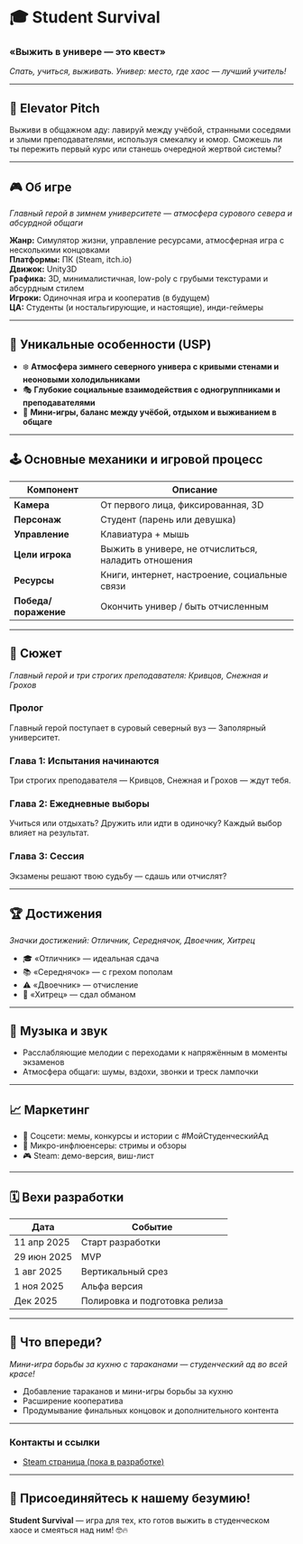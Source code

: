 # 🎓 Student Survival  
### «Выжить в универе — это квест»  
*Спать, учиться, выживать. Универ: место, где хаос — лучший учитель!*

---

## 🚀 Elevator Pitch  
Выживи в общажном аду: лавируй между учёбой, странными соседями и злыми преподавателями, используя смекалку и юмор. Сможешь ли ты пережить первый курс или станешь очередной жертвой системы?

---

## 🎮 Об игре

*Главный герой в зимнем университете — атмосфера сурового севера и абсурдной общаги*

**Жанр:** Симулятор жизни, управление ресурсами, атмосферная игра с несколькими концовками  
**Платформы:** ПК (Steam, itch.io)  
**Движок:** Unity3D  
**Графика:** 3D, минималистичная, low-poly с грубыми текстурами и абсурдным стилем  
**Игроки:** Одиночная игра и кооператив (в будущем)  
**ЦА:** Студенты (и ностальгирующие, и настоящие), инди-геймеры

---

## 🌟 Уникальные особенности (USP)

- ❄️ **Атмосфера зимнего северного универа с кривыми стенами и неоновыми холодильниками**  
- 🎭 **Глубокие социальные взаимодействия с одногруппниками и преподавателями**  
- 🎲 **Мини-игры, баланс между учёбой, отдыхом и выживанием в общаге**

---

## 🕹️ Основные механики и игровой процесс

| Компонент          | Описание                                     |
|--------------------|----------------------------------------------|
| **Камера**         | От первого лица, фиксированная, 3D           |
| **Персонаж**       | Студент (парень или девушка)                   |
| **Управление**     | Клавиатура + мышь                             |
| **Цели игрока**    | Выжить в универе, не отчислиться, наладить отношения |
| **Ресурсы**        | Книги, интернет, настроение, социальные связи |
| **Победа/поражение** | Окончить универ / быть отчисленным          |

---

## 📖 Сюжет
 
*Главный герой и три строгих преподавателя: Кривцов, Снежная и Грохов*

### Пролог  
Главный герой поступает в суровый северный вуз — Заполярный университет.

### Глава 1: Испытания начинаются  
Три строгих преподавателя — Кривцов, Снежная и Грохов — ждут тебя.

### Глава 2: Ежедневные выборы  
Учиться или отдыхать? Дружить или идти в одиночку? Каждый выбор влияет на результат.

### Глава 3: Сессия  
Экзамены решают твою судьбу — сдашь или отчислят?

---

## 🏆 Достижения

*Значки достижений: Отличник, Середнячок, Двоечник, Хитрец*

- 🎓 «Отличник» — идеальная сдача  
- 📚 «Середнячок» — с грехом пополам  
- ⚠️ «Двоечник» — отчисление  
- 🤫 «Хитрец» — сдал обманом

---

## 🎵 Музыка и звук

- Расслабляющие мелодии с переходами к напряжённым в моменты экзаменов  
- Атмосфера общаги: шумы, вздохи, звонки и треск лампочки

---

## 📈 Маркетинг

- 📱 Соцсети: мемы, конкурсы и истории с #МойСтуденческийАд  
- 🎥 Микро-инфлюенсеры: стримы и обзоры  
- 🎮 Steam: демо-версия, виш-лист

---

## 🗓️ Вехи разработки

| Дата           | Событие                          |
|----------------|----------------------------------|
| 11 апр 2025    | Старт разработки                 |
| 29 июн 2025    | MVP                             |
| 1 авг 2025     | Вертикальный срез               |
| 1 ноя 2025     | Альфа версия                   |
| Дек 2025       | Полировка и подготовка релиза  |

---

## 🔮 Что впереди?

*Мини-игра борьбы за кухню с тараканами — студенческий ад во всей красе!*

- Добавление тараканов и мини-игры борьбы за кухню  
- Расширение кооператива  
- Продумывание финальных концовок и дополнительного контента

---

### Контакты и ссылки

- [Steam страница (пока в разработке)](https://steam.example.com)  

---

## 📢 Присоединяйтесь к нашему безумию!  
**Student Survival** — игра для тех, кто готов выжить в студенческом хаосе и смеяться над ним! 🤓🔥
